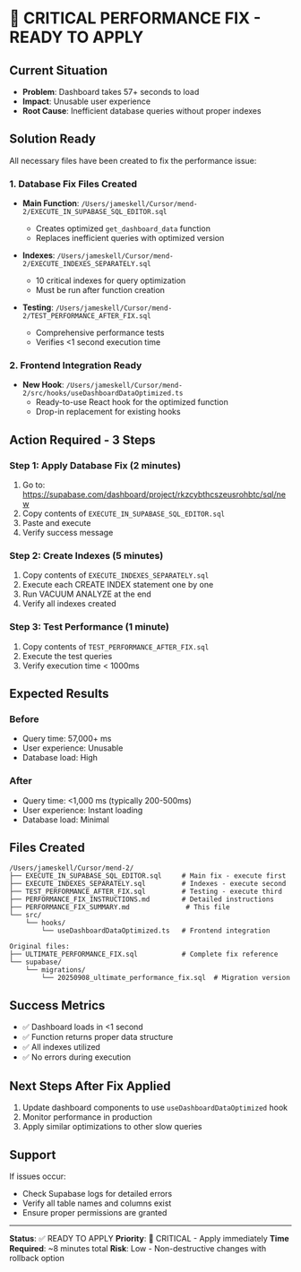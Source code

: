 # 🚨 CRITICAL PERFORMANCE FIX - READY TO APPLY

## Current Situation
- **Problem**: Dashboard takes 57+ seconds to load
- **Impact**: Unusable user experience
- **Root Cause**: Inefficient database queries without proper indexes

## Solution Ready
All necessary files have been created to fix the performance issue:

### 1. Database Fix Files Created
- **Main Function**: `/Users/jameskell/Cursor/mend-2/EXECUTE_IN_SUPABASE_SQL_EDITOR.sql`
  - Creates optimized `get_dashboard_data` function
  - Replaces inefficient queries with optimized version
  
- **Indexes**: `/Users/jameskell/Cursor/mend-2/EXECUTE_INDEXES_SEPARATELY.sql`
  - 10 critical indexes for query optimization
  - Must be run after function creation

- **Testing**: `/Users/jameskell/Cursor/mend-2/TEST_PERFORMANCE_AFTER_FIX.sql`
  - Comprehensive performance tests
  - Verifies <1 second execution time

### 2. Frontend Integration Ready
- **New Hook**: `/Users/jameskell/Cursor/mend-2/src/hooks/useDashboardDataOptimized.ts`
  - Ready-to-use React hook for the optimized function
  - Drop-in replacement for existing hooks

## Action Required - 3 Steps

### Step 1: Apply Database Fix (2 minutes)
1. Go to: https://supabase.com/dashboard/project/rkzcybthcszeusrohbtc/sql/new
2. Copy contents of `EXECUTE_IN_SUPABASE_SQL_EDITOR.sql`
3. Paste and execute
4. Verify success message

### Step 2: Create Indexes (5 minutes)
1. Copy contents of `EXECUTE_INDEXES_SEPARATELY.sql`
2. Execute each CREATE INDEX statement one by one
3. Run VACUUM ANALYZE at the end
4. Verify all indexes created

### Step 3: Test Performance (1 minute)
1. Copy contents of `TEST_PERFORMANCE_AFTER_FIX.sql`
2. Execute the test queries
3. Verify execution time < 1000ms

## Expected Results

### Before
- Query time: 57,000+ ms
- User experience: Unusable
- Database load: High

### After
- Query time: <1,000 ms (typically 200-500ms)
- User experience: Instant loading
- Database load: Minimal

## Files Created

```
/Users/jameskell/Cursor/mend-2/
├── EXECUTE_IN_SUPABASE_SQL_EDITOR.sql     # Main fix - execute first
├── EXECUTE_INDEXES_SEPARATELY.sql         # Indexes - execute second
├── TEST_PERFORMANCE_AFTER_FIX.sql         # Testing - execute third
├── PERFORMANCE_FIX_INSTRUCTIONS.md        # Detailed instructions
├── PERFORMANCE_FIX_SUMMARY.md              # This file
└── src/
    └── hooks/
        └── useDashboardDataOptimized.ts   # Frontend integration

Original files:
├── ULTIMATE_PERFORMANCE_FIX.sql           # Complete fix reference
└── supabase/
    └── migrations/
        └── 20250908_ultimate_performance_fix.sql  # Migration version
```

## Success Metrics
- ✅ Dashboard loads in <1 second
- ✅ Function returns proper data structure
- ✅ All indexes utilized
- ✅ No errors during execution

## Next Steps After Fix Applied
1. Update dashboard components to use `useDashboardDataOptimized` hook
2. Monitor performance in production
3. Apply similar optimizations to other slow queries

## Support
If issues occur:
- Check Supabase logs for detailed errors
- Verify all table names and columns exist
- Ensure proper permissions are granted

---

**Status**: ✅ READY TO APPLY
**Priority**: 🚨 CRITICAL - Apply immediately
**Time Required**: ~8 minutes total
**Risk**: Low - Non-destructive changes with rollback option